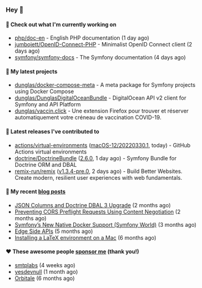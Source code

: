 ### Hey 👋

#### 👷 Check out what I'm currently working on

- [php/doc-en](https://github.com/php/doc-en) - English PHP documentation (1 day ago)
- [jumbojett/OpenID-Connect-PHP](https://github.com/jumbojett/OpenID-Connect-PHP) - Minimalist OpenID Connect client (2 days ago)
- [symfony/symfony-docs](https://github.com/symfony/symfony-docs) - The Symfony documentation (4 days ago)

#### 🌱 My latest projects

- [dunglas/docker-compose-meta](https://github.com/dunglas/docker-compose-meta) - A meta package for Symfony projects using Docker Compose
- [dunglas/DunglasDigitalOceanBundle](https://github.com/dunglas/DunglasDigitalOceanBundle) - DigitalOcean API v2 client for Symfony and API Platform
- [dunglas/vaccin.click](https://github.com/dunglas/vaccin.click) - Une extension Firefox pour trouver et réserver automatiquement votre créneau de vaccination COVID-19.

#### 🔭 Latest releases I've contributed to

- [actions/virtual-environments](https://github.com/actions/virtual-environments) ([macOS-12/20220330.1](https://github.com/actions/virtual-environments/releases/tag/macOS-12%2F20220330.1), today) - GitHub Actions virtual environments
- [doctrine/DoctrineBundle](https://github.com/doctrine/DoctrineBundle) ([2.6.0](https://github.com/doctrine/DoctrineBundle/releases/tag/2.6.0), 1 day ago) - Symfony Bundle for Doctrine ORM and DBAL
- [remix-run/remix](https://github.com/remix-run/remix) ([v1.3.4-pre.0](https://github.com/remix-run/remix/releases/tag/v1.3.4-pre.0), 2 days ago) - Build Better Websites. Create modern, resilient user experiences with web fundamentals.

#### 📜 My recent [blog posts](https://dunglas.fr)

- [JSON Columns and Doctrine DBAL 3 Upgrade](https://dunglas.fr/2022/01/json-columns-and-doctrine-dbal-3-upgrade/) (2 months ago)
- [Preventing CORS Preflight Requests Using Content Negotiation](https://dunglas.fr/2022/01/preventing-cors-preflight-requests-using-content-negotiation/) (2 months ago)
- [Symfony’s New Native Docker Support (Symfony World)](https://dunglas.fr/2021/12/symfonys-new-native-docker-support-symfony-world/) (3 months ago)
- [Edge Side APIs](https://dunglas.fr/2021/10/edge-side-apis/) (5 months ago)
- [Installing a LaTeX environment on a Mac](https://dunglas.fr/2021/09/installing-a-latex-environment-on-a-mac/) (6 months ago)

#### ❤️ These awesome people [sponsor me](https://github.com/sponsors/dunglas) (thank you!)

- [smtplabs](https://github.com/smtplabs) (4 weeks ago)
- [yesdevnull](https://github.com/yesdevnull) (1 month ago)
- [Orbitale](https://github.com/Orbitale) (6 months ago)

